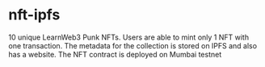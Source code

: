 # nft-ipfs
10 unique LearnWeb3 Punk NFTs. Users are able to mint only 1 NFT with one transaction. The metadata for the collection is stored on IPFS and also has a website. The NFT contract is deployed on Mumbai testnet
